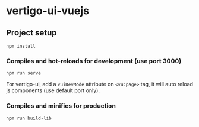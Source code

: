 # vertigo-ui-vuejs

## Project setup
```
npm install
```

### Compiles and hot-reloads for development (use port 3000)
```
npm run serve
```

For vertigo-ui, add a `vuiDevMode` attribute on `<vu:page>` tag, it will auto reload js components (use default port only).

### Compiles and minifies for production
```
npm run build-lib
```

